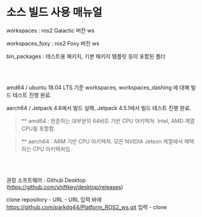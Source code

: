 소스 빌드 사용 매뉴얼
=================

workspaces : ros2 Galactic 버전 ws

workspaces_foxy : ros2 Foxy 버전 ws

bin_packages : 테스트용 패키지, 기본 패키지 템플릿 등이 포함된 폴더

<br/><br/>

amd64 / ubuntu 18.04 LTS 기준 workspaces, workspaces_dashing 에 대해 빌드 테스트 진행 완료.

aarch64 / Jetpack 4.6에서 빌드 실패, Jetpack 4.5.1에서 빌드 테스트 진행 완료.

>   ** amd64 : 현존하는 대부분의 64비트 기반 CPU 아키텍쳐. Intel, AMD 계열 CPU를 포함함.

>   ** aarch64 : ARM 기반 CPU 아키텍쳐. 모든 NVIDIA Jetson 계열에서 채택하는 CPU 아키텍쳐임.

<br/><br/>

권장 소프트웨어 : Github Desktop (https://github.com/shiftkey/desktop/releases)

clone repository - URL - URL 입력 바에 https://github.com/parkdg44/Platform_ROS2_ws.git 입력 - clone

<br/>
